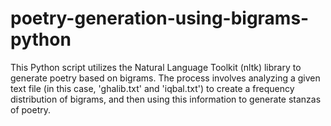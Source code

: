 # poetry-generation-using-bigrams-python
This Python script utilizes the Natural Language Toolkit (nltk) library to generate poetry based on bigrams. The process involves analyzing a given text file (in this case, 'ghalib.txt' and 'iqbal.txt') to create a frequency distribution of bigrams, and then using this information to generate stanzas of poetry.
